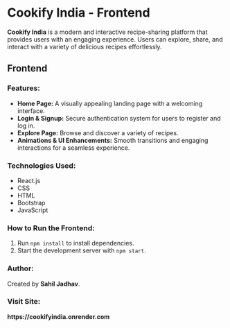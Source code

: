 <h1>Cookify India - Frontend</h1>
    <p><strong>Cookify India</strong> is a modern and interactive recipe-sharing platform that provides users with an engaging experience. Users can explore, share, and interact with a variety of delicious recipes effortlessly.</p>
    
<h2>Frontend</h2>
    <h3>Features:</h3>
    <ul>
        <li><strong>Home Page:</strong> A visually appealing landing page with a welcoming interface.</li>
        <li><strong>Login & Signup:</strong> Secure authentication system for users to register and log in.</li>
        <li><strong>Explore Page:</strong> Browse and discover a variety of recipes.</li>
        <li><strong>Animations & UI Enhancements:</strong> Smooth transitions and engaging interactions for a seamless experience.</li>
    </ul>
    
<h3>Technologies Used:</h3>
    <ul>
        <li>React.js</li>
        <li>CSS</li>
        <li>HTML</li>
        <li>Bootstrap</li>
        <li>JavaScript</li>
    </ul>
    
<h3>How to Run the Frontend:</h3>
    <ol>
        <li>Run <code>npm install</code> to install dependencies.</li>
        <li>Start the development server with <code>npm start</code>.</li>
    </ol>
    
<h3>Author:</h3>
    <p>Created by <strong>Sahil Jadhav</strong>.</p>
<h3>Visit Site:</h3>
    <p><strong>https://cookifyindia.onrender.com</strong></p>
